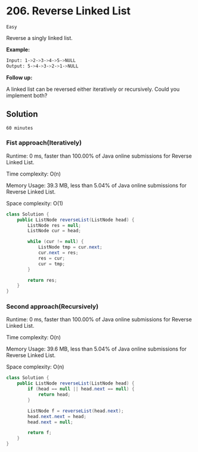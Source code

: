 # 206. Reverse Linked List

`Easy`

Reverse a singly linked list.

**Example:**

```bash
Input: 1->2->3->4->5->NULL
Output: 5->4->3->2->1->NULL
```

**Follow up:**

A linked list can be reversed either iteratively or recursively. Could you implement both?

## Solution

`60 minutes`

### Fist approach(Iteratively)

Runtime: 0 ms, faster than 100.00% of Java online submissions for Reverse Linked List.

Time complexity: O(n)

Memory Usage: 39.3 MB, less than 5.04% of Java online submissions for Reverse Linked List.

Space complexity: O(1)

```java
class Solution {
    public ListNode reverseList(ListNode head) {
        ListNode res = null;
        ListNode cur = head;

        while (cur != null) {
            ListNode tmp = cur.next;
            cur.next = res;
            res = cur;
            cur = tmp;
        }

        return res;
    }
}
```

### Second approach(Recursively)

Runtime: 0 ms, faster than 100.00% of Java online submissions for Reverse Linked List.

Time complexity: O(n)

Memory Usage: 39.6 MB, less than 5.04% of Java online submissions for Reverse Linked List.

Space complexity: O(n)

```java
class Solution {
    public ListNode reverseList(ListNode head) {
        if (head == null || head.next == null) {
            return head;
        }

        ListNode f = reverseList(head.next);
        head.next.next = head;
        head.next = null;

        return f;
    }
}
```
